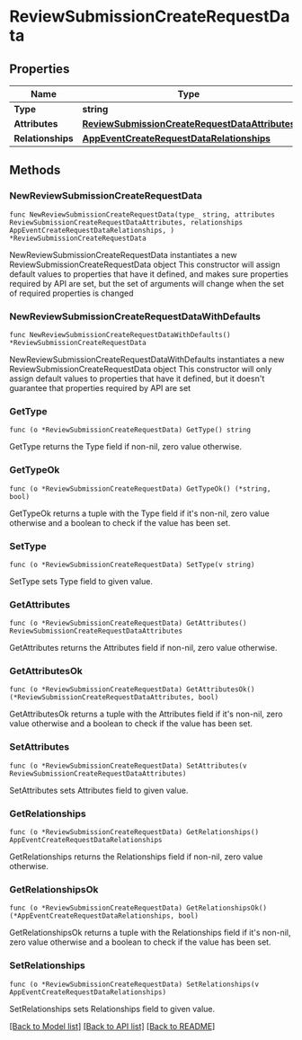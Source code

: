 # ReviewSubmissionCreateRequestData

## Properties

Name | Type | Description | Notes
------------ | ------------- | ------------- | -------------
**Type** | **string** |  | 
**Attributes** | [**ReviewSubmissionCreateRequestDataAttributes**](ReviewSubmissionCreateRequestDataAttributes.md) |  | 
**Relationships** | [**AppEventCreateRequestDataRelationships**](AppEventCreateRequestDataRelationships.md) |  | 

## Methods

### NewReviewSubmissionCreateRequestData

`func NewReviewSubmissionCreateRequestData(type_ string, attributes ReviewSubmissionCreateRequestDataAttributes, relationships AppEventCreateRequestDataRelationships, ) *ReviewSubmissionCreateRequestData`

NewReviewSubmissionCreateRequestData instantiates a new ReviewSubmissionCreateRequestData object
This constructor will assign default values to properties that have it defined,
and makes sure properties required by API are set, but the set of arguments
will change when the set of required properties is changed

### NewReviewSubmissionCreateRequestDataWithDefaults

`func NewReviewSubmissionCreateRequestDataWithDefaults() *ReviewSubmissionCreateRequestData`

NewReviewSubmissionCreateRequestDataWithDefaults instantiates a new ReviewSubmissionCreateRequestData object
This constructor will only assign default values to properties that have it defined,
but it doesn't guarantee that properties required by API are set

### GetType

`func (o *ReviewSubmissionCreateRequestData) GetType() string`

GetType returns the Type field if non-nil, zero value otherwise.

### GetTypeOk

`func (o *ReviewSubmissionCreateRequestData) GetTypeOk() (*string, bool)`

GetTypeOk returns a tuple with the Type field if it's non-nil, zero value otherwise
and a boolean to check if the value has been set.

### SetType

`func (o *ReviewSubmissionCreateRequestData) SetType(v string)`

SetType sets Type field to given value.


### GetAttributes

`func (o *ReviewSubmissionCreateRequestData) GetAttributes() ReviewSubmissionCreateRequestDataAttributes`

GetAttributes returns the Attributes field if non-nil, zero value otherwise.

### GetAttributesOk

`func (o *ReviewSubmissionCreateRequestData) GetAttributesOk() (*ReviewSubmissionCreateRequestDataAttributes, bool)`

GetAttributesOk returns a tuple with the Attributes field if it's non-nil, zero value otherwise
and a boolean to check if the value has been set.

### SetAttributes

`func (o *ReviewSubmissionCreateRequestData) SetAttributes(v ReviewSubmissionCreateRequestDataAttributes)`

SetAttributes sets Attributes field to given value.


### GetRelationships

`func (o *ReviewSubmissionCreateRequestData) GetRelationships() AppEventCreateRequestDataRelationships`

GetRelationships returns the Relationships field if non-nil, zero value otherwise.

### GetRelationshipsOk

`func (o *ReviewSubmissionCreateRequestData) GetRelationshipsOk() (*AppEventCreateRequestDataRelationships, bool)`

GetRelationshipsOk returns a tuple with the Relationships field if it's non-nil, zero value otherwise
and a boolean to check if the value has been set.

### SetRelationships

`func (o *ReviewSubmissionCreateRequestData) SetRelationships(v AppEventCreateRequestDataRelationships)`

SetRelationships sets Relationships field to given value.



[[Back to Model list]](../README.md#documentation-for-models) [[Back to API list]](../README.md#documentation-for-api-endpoints) [[Back to README]](../README.md)


